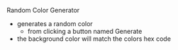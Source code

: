 Random Color Generator

- generates a random color
  - from clicking a button named Generate
- the background color will match the colors hex code
